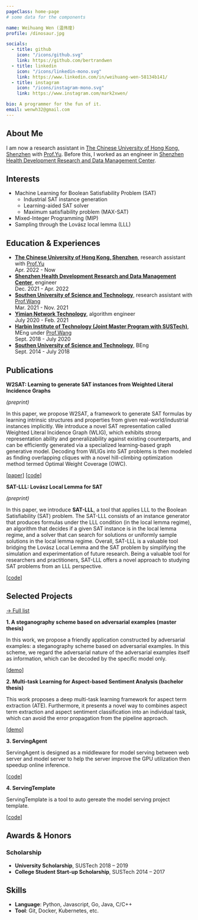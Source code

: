 ```yaml
---
pageClass: home-page
# some data for the components

name: Weihuang Wen (温伟煌)
profile: /dinosaur.jpg

socials:
  - title: github
    icon: "/icons/github.svg"
    link: https://github.com/bertrandwen
  - title: linkedin
    icon: "/icons/linkedin-mono.svg"
    link: https://www.linkedin.com/in/weihuang-wen-58134b141/
  - title: instagram
    icon: "/icons/instagram-mono.svg"
    link: https://www.instagram.com/mark2xwen/

bio: A programmer for the fun of it.
email: wenwh32@gmail.com
---
```


<ProfileSection :frontmatter="$page.frontmatter" />

## About Me

I am now a research assistant in [The Chinese University of Hong Kong, Shenzhen](https://www.cuhk.edu.cn/) with [Prof.Yu](https://mypage.cuhk.edu.cn/academics/yutianshu/).
Before this, I worked as an engineer in [Shenzhen Health Development Research and Data Management Center](http://wjw.sz.gov.cn/jyzx/).

## Interests

- Machine Learning for Boolean Satisfiability Problem (SAT)
  - Industrial SAT instance generation
  - Learning-aided SAT solver
  - Maximum satisfiability problem (MAX-SAT)
- Mixed-Integer Programming (MIP)
- Sampling through the Lovász local lemma (LLL)

## Education & Experiences

- [**The Chinese University of Hong Kong, Shenzhen**](https://www.cuhk.edu.cn/), research assistant with [Prof.Yu](https://mypage.cuhk.edu.cn/academics/yutianshu/)<br/>
Apr. 2022 - Now
- [**Shenzhen Health Development Research and Data Management Center**](http://wjw.sz.gov.cn/jyzx/), engineer<br/>
Dec. 2021 - Apr. 2022
- [**Southen University of Science and Technology**](https://sustech.edu.cn/), research assistant with [Prof.Wang](https://cse.sustech.edu.cn/faculty/~wangqi/)<br/>
Mar. 2021 - Nov. 2021
- [**Yimian Network Technology**](https://www.yimian.com.cn/), algorithm engineer<br/>
July 2020 - Feb. 2021
- [**Harbin Institute of Technology (Joint Master Program with SUSTech)**](https://www.hit.edu.cn/), MEng under [Prof.Wang](https://cse.sustech.edu.cn/faculty/~wangqi/)<br/>
Sept. 2018 - July 2020
- [**Southen University of Science and Technology**](https://sustech.edu.cn/), BEng<br/>
Sept. 2014 - July 2018

## Publications

<ProjectCard hideBorder=true>

  **W2SAT: Learning to generate SAT instances from Weighted Literal Incidence Graphs**

*(preprint)*

In this paper, we propose W2SAT, a framework to generate SAT formulas by learning intrinsic structures and properties from given real-world/industrial instances implicitly. We introduce a novel SAT representation called Weighted Literal Incidence Graph (WLIG), which exhibits strong representation ability and generalizability against existing counterparts, and can be efficiently generated via a specialized learning-based graph generative model. Decoding from WLIGs into SAT problems is then modeled as finding overlapping cliques with a novel hill-climbing optimization method termed Optimal Weight Coverage (OWC).

 [[paper](https://arxiv.org/abs/2302.00272)] [[code](https://github.com/LOGO-CUHKSZ/W2SAT)]

</ProjectCard>

<ProjectCard hideBorder=true>

  **SAT-LLL: Lovász Local Lemma for SAT**

*(preprint)*

In this paper, we introduce **SAT-LLL**, a tool that applies LLL to the Boolean Satisfiability (SAT) problem.
The SAT-LLL consists of an instance generator that produces formulas under the LLL condition (in the local lemma regime), an algorithm that decides if a given SAT instance is in the local lemma regime, and a solver that can search for solutions or uniformly sample solutions in the local lemma regime.
Overall, SAT-LLL is a valuable tool bridging the Lovász Local Lemma and the SAT problem by simplifying the simulation and experimentation of future research. Being a valuable tool for researchers and practitioners, SAT-LLL offers a novel approach to studying SAT problems from an LLL perspective.

  [[code](https://github.com/opensat/SATLLL)]

</ProjectCard>


## Selected Projects

[→ Full list](/projects/)

<ProjectCard hideBorder=true>

  **1. A steganography scheme based on adversarial examples (master thesis)**

In this work, we propose a friendly application constructed by adversarial examples: a steganography scheme based on adversarial examples.
In this scheme, we regard the adversarial nature of the adversarial examples itself as information, which can be decoded by the specific model only.

  [[demo](https://youtu.be/tQftH1gJRzA)]

</ProjectCard>

<ProjectCard hideBorder=true>

  **2. Multi-task Learning for Aspect-based Sentiment Analysis (bachelor thesis)**

  This work proposes a deep multi-task learning framework for aspect term extraction (ATE).
  Furthermore, it presents a novel way to combines aspect term extraction and aspect sentiment classification into an individual task, which can avoid the error propagation from the pipeline approach.

  [[demo](https://youtu.be/Ei56KQ2As-8)]

</ProjectCard>

<ProjectCard hideBorder=true>

  **3. ServingAgent**

  ServingAgent is designed as a middleware for model serving between web server and model server to help the server improve the GPU utilization then speedup online inference. 
  
  [[code](https://github.com/HughWen/ServingAgent)]

</ProjectCard>

<ProjectCard hideBorder=true>

  **4. ServingTemplate**
  
  ServingTemplate is a tool to auto gereate the model serving project template.

  [[code](https://github.com/HughWen/ServingTemplate)]

</ProjectCard>

## Awards & Honors

### Scholarship

- **University Scholarship**, SUSTech 2018 – 2019
- **College Student Start-up Scholarship**, SUSTech 2014 – 2017

## Skills

- **Language**: Python, Javascript, Go, Java, C/C++
- **Tool**: Git, Docker, Kubernetes, etc.

<!-- Custom style for this page -->

<style lang="stylus">

.theme-container.home-page .page
  font-size 14px
  font-family "lucida grande", "lucida sans unicode", lucida, "Helvetica Neue", Helvetica, Arial, sans-serif;
  p
    margin 0 0 0.5rem
  p, ul, ol
    line-height normal
  a
    font-weight normal
  .theme-default-content:not(.custom) > h2
    margin-bottom 0.5rem
  .theme-default-content:not(.custom) > h2:first-child + p
    margin-top 0.5rem
  .theme-default-content:not(.custom) > h3
    padding-top 4rem

  /* Override */
  .md-card
    margin-top 0.5em
    .card-image
      padding 0.2rem
      img
        max-width 120px
        max-height 120px
    .card-content p
      -webkit-margin-after 0.2em

@media (max-width: 419px)
  .theme-container.home-page .page
    p, ul, ol
      line-height 1.5

    .md-card
      .card-image
        img 
          width 100%
          max-width 400px

</style>
